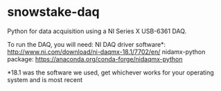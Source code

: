 # snowstake-daq
Python for data acquisition using a NI Series X USB-6361 DAQ. 

To run the DAQ, you will need:
NI DAQ driver software*: http://www.ni.com/download/ni-daqmx-18.1/7702/en/
nidamx-python package: https://anaconda.org/conda-forge/nidaqmx-python

*18.1 was the software we used, get whichever works for your operating system and is most recent
